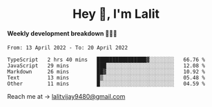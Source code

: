<h1 align="center">Hey 👋, I'm Lalit</h1>

#### Weekly development breakdown 👨🏻‍💻
<!--START_SECTION:waka-->

```text
From: 13 April 2022 - To: 20 April 2022

TypeScript   2 hrs 40 mins   ████████████████▓░░░░░░░░   66.76 %
JavaScript   29 mins         ███░░░░░░░░░░░░░░░░░░░░░░   12.08 %
Markdown     26 mins         ██▓░░░░░░░░░░░░░░░░░░░░░░   10.92 %
Text         13 mins         █▒░░░░░░░░░░░░░░░░░░░░░░░   05.48 %
Other        11 mins         █░░░░░░░░░░░░░░░░░░░░░░░░   04.59 %
```

<!--END_SECTION:waka-->

Reach me at → lalitvijay9480@gmail.com
